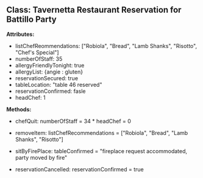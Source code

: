Class: Tavernetta Restaurant Reservation for Battillo Party
----------------

**Attributes:**

* listChefReommendations: ["Robiola", "Bread", "Lamb Shanks", "Risotto", "Chef's Special"]
* numberOfStaff: 35
* allergyFriendlyTonight: true
* allergyList: {angie : gluten}
* reservationSecured: true
* tableLocation: "table 46 reserved"
* reservationConfirmed: fasle
* headChef: 1



**Methods:**

* chefQuit: numberOfStaff = 34
          * headChef = 0

* removeItem: listChefRecommendations = ["Robiola", "Bread", "Lamb Shanks", "Risotto"]
* sitByFirePlace: tableConfirmed = "fireplace request accommodated, party moved by fire"
* reservationCancelled: reservationConfirmed = true 
